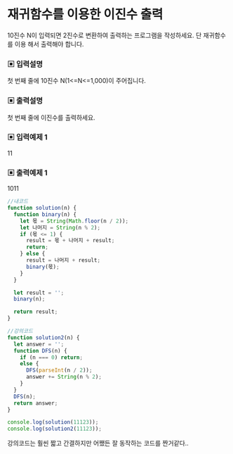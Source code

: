 # 재귀함수를 이용한 이진수 출력

10진수 N이 입력되면 2진수로 변환하여 출력하는 프로그램을 작성하세요. 단 재귀함수를 이용 해서 출력해야 합니다.

### ▣ 입력설명

첫 번째 줄에 10진수 N(1<=N<=1,000)이 주어집니다.

### ▣ 출력설명

첫 번째 줄에 이진수를 출력하세요.

### ▣ 입력예제 1

11

### ▣ 출력예제 1

1011

```javascript
//내코드
function solution(n) {
  function binary(n) {
    let 몫 = String(Math.floor(n / 2));
    let 나머지 = String(n % 2);
    if (몫 <= 1) {
      result = 몫 + 나머지 + result;
      return;
    } else {
      result = 나머지 + result;
      binary(몫);
    }
  }

  let result = '';
  binary(n);

  return result;
}

//강의코드
function solution2(n) {
  let answer = '';
  function DFS(n) {
    if (n === 0) return;
    else {
      DFS(parseInt(n / 2));
      answer += String(n % 2);
    }
  }
  DFS(n);
  return answer;
}

console.log(solution(11123));
console.log(solution2(11123));
```

강의코드는 훨씬 짧고 간결하지만 어쨌든 잘 동작하는 코드를 짠거같다..
